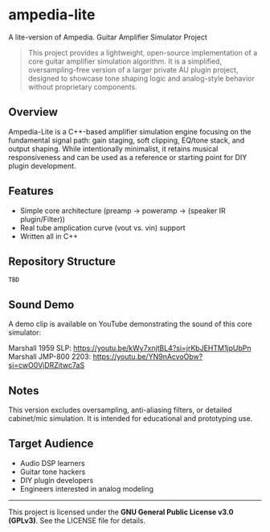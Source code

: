 # ampedia-lite
A lite-version of Ampedia. Guitar Amplifier Simulator Project

> This project provides a lightweight, open-source implementation of a core guitar amplifier simulation algorithm. It is a simplified, oversampling-free version of a larger private AU plugin project, designed to showcase tone shaping logic and analog-style behavior without proprietary components.

## Overview
Ampedia-Lite is a C++-based amplifier simulation engine focusing on the fundamental signal path: gain staging, soft clipping, EQ/tone stack, and output shaping. While intentionally minimalist, it retains musical responsiveness and can be used as a reference or starting point for DIY plugin development.

## Features
- Simple core architecture (preamp → poweramp → (speaker IR plugin/Filter))
- Real tube amplication curve (vout vs. vin) support
- Written all in C++

## Repository Structure
```
TBD
```

## Sound Demo
A demo clip is available on YouTube demonstrating the sound of this core simulator:

Marshall 1959 SLP: https://youtu.be/kWy7xnjtBL4?si=jrKbJEHTM1jpUbPn
Marshall JMP-800 2203: https://youtu.be/YN9nAcvoObw?si=cwO0VjDRZitwc7aS

## Notes
This version excludes oversampling, anti-aliasing filters, or detailed cabinet/mic simulation. It is intended for educational and prototyping use.

## Target Audience
- Audio DSP learners
- Guitar tone hackers
- DIY plugin developers
- Engineers interested in analog modeling

---
This project is licensed under the **GNU General Public License v3.0 (GPLv3)**.
See the LICENSE file for details.
